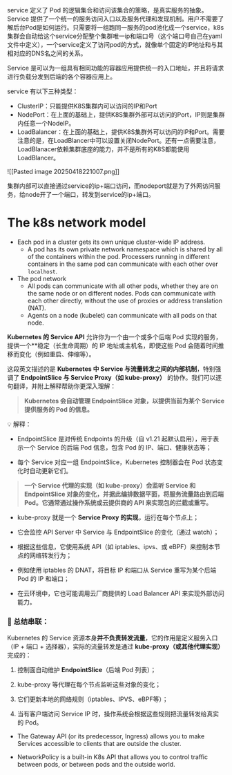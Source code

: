 service 定义了 Pod 的逻辑集合和访问该集合的策略，是真实服务的抽象。Service 提供了一个统一的服务访问入口以及服务代理和发现机制。用户不需要了解后台Pod是如何运行。只需要将一组跑同一服务的pod池化成一个service，k8s集群会自动给这个service分配整个集群唯一ip和端口号（这个端口号自己在yaml文件中定义），一个service定义了访问pod的方式，就像单个固定的IP地址和与其相对应的DNS名之间的关系。

Service 是可以为一组具有相同功能的容器应用提供统一的入口地址，并且将请求进行负载分发到后端的各个容器应用上。

service 有以下三种类型：
- ClusterIP：只能提供K8S集群内可以访问的IP和Port
- NodePort：在上面的基础上，提供K8S集群外部可以访问的Port，IP则是集群内任意一个NodeIP。
- LoadBalancer：在上面的基础上，提供K8S集群外可以访问的IP和Port。需要注意的是，在LoadBlancer中可以设置关闭NodePort。还有一点需要注意，LoadBlanacer依赖集群底座的能力，并不是所有的K8S都能使用LoadBlancer。

![[Pasted image 20250418221007.png]]

集群内部可以直接通过service的ip+端口访问，而nodeport就是为了外网访问服务，给node开了一个端口，转发到service的ip+端口。




# The k8s network model
- Each pod in a cluster gets its own unique cluster-wide IP address.
	- A pod has its own private network namespace which is shared by all of the containers within the pod. Processers running in different containers in the same pod can communicate with each other over `localhost`.
- The pod network
	- All pods can communicate with all other pods, whether they are on the same node or on different nodes. Pods can communicate with each other directly, without the use of proxies or address translation (NAT).
	- Agents on a node (kubelet) can communicate with all pods on that node.

**Kubernetes 的 Service API** 允许你为一个由一个或多个后端 Pod 实现的服务，提供一个**稳定（长生命周期）的 IP 地址或主机名，即使这些 Pod 会随着时间推移而变化（例如重启、伸缩等）。

这段英文描述的是 **Kubernetes 中 Service 与流量转发之间的内部机制**，特别强调了 **EndpointSlice 与 Service Proxy（如 kube-proxy）** 的协作。我们可以逐句翻译，并附上解释帮助你更深入理解：


> **Kubernetes 会自动管理 EndpointSlice 对象，以提供当前为某个 Service 提供服务的 Pod 的信息。**

💡 解释：

- EndpointSlice 是对传统 Endpoints 的升级（自 v1.21 起默认启用），用于表示一个 Service 的后端 Pod 信息，包含 Pod 的 IP、端口、健康状态等；
    
- 每个 Service 对应一组 EndpointSlice，Kubernetes 控制器会在 Pod 状态变化时自动更新它们。


> **一个 Service 代理的实现（如 kube-proxy）会监听 Service 和 EndpointSlice 对象的变化，并据此编排数据平面，将服务流量路由到后端 Pod。它通常通过操作系统或云提供商的 API 来实现包的拦截或重写。**


- kube-proxy 就是一个 **Service Proxy 的实现**，运行在每个节点上；
    
- 它会监控 API Server 中 Service 与 EndpointSlice 的变化（通过 watch）；
    
- 根据这些信息，它使用系统 API（如 iptables、ipvs、或 eBPF）来控制本节点的网络转发行为；
    
- 例如使用 iptables 的 DNAT，将目标 IP 和端口从 Service 重写为某个后端 Pod 的 IP 和端口；
    
- 在云环境中，它也可能调用云厂商提供的 Load Balancer API 来实现外部访问能力。
    


### 🔁 总结串联：

Kubernetes 的 Service 资源本身**并不负责转发流量**，它的作用是定义服务入口（IP + 端口 + 选择器），实际的流量转发是通过 **kube-proxy（或其他代理实现）** 完成的：

1. 控制面自动维护 **EndpointSlice**（后端 Pod 列表）；
    
2. kube-proxy 等代理在每个节点监听这些对象的变化；
    
3. 它们更新本地的网络规则（iptables、IPVS、eBPF等）；
    
4. 当有客户端访问 Service IP 时，操作系统会根据这些规则把流量转发给真实的 Pod。

- The Gateway API (or its predecessor, Ingress) allows you to make Services accessible to clients that are outside the cluster.

- NetworkPolicy is a built-in K8s API that allows you to control traffic between pods, or between pods and the outside world.
